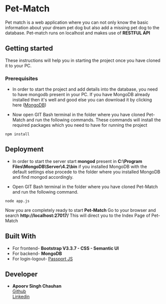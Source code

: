 # Pet-Match
Pet match is a web application where you can not only know the basic information about your dream pet dog
but also add a missing pet dog to the database. Pet-match runs on localhost and makes use of **RESTFUL API**

## Getting started
These instructions will help you in starting the project once you have cloned it to your PC.

### Prerequisites
* In order to start the project and add details into the database, you need to have mongodb present in your PC.
If you have MongoDB already installed then it's well and good else you can download it by clicking here 
([MongoDB](https://www.mongodb.com/))

* Now open GIT Bash terminal in the folder where you have cloned Pet-Match and run the following commands.
These commands will install the required packages which you need to have for running the project

```
npm install 
```

## Deployment
* In order to start the server start **mongod** present in **C:\Program Files\MongoDB\Server\4.2\bin** if
you installed MongoDB with the default settings else procede to the folder where you installed
MongoDB and find mongod accordingly.

* Open GIT Bash terminal in the folder where you have cloned Pet-Match and run the following command.
```
node app.js
```
Now you are completely ready to start **Pet-Match** Go to your browser and search **http://localhost:27017/**
This will direct you to the Index Page of Pet-Match

## Built With
* For frontend- **Bootstrap V3.3.7 - CSS - Semantic UI**
* For backend- **MongoDB**
* For login-logout- [Passport JS](http://www.passportjs.org/)

## Developer
* **Apoorv Singh Chauhan** 
<br>   [Github](https://github.com/apoorv-asc)
<br>   [Linkedin](https://www.linkedin.com/in/apoorv-singh-chauhan-b82ba91a0/)

